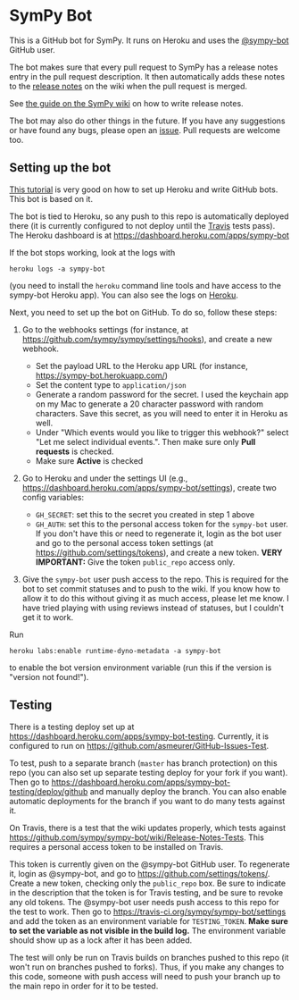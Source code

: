 # SymPy Bot

This is a GitHub bot for SymPy. It runs on Heroku and uses the
[@sympy-bot](https://github.com/sympy-bot) GitHub user.

The bot makes sure that every pull request to SymPy has a release notes entry
in the pull request description. It then automatically adds these notes to the
[release notes](https://github.com/sympy/sympy/wiki/Release-Notes) on the wiki
when the pull request is merged.

See [the guide on the SymPy
wiki](https://github.com/sympy/sympy/wiki/Writing-Release-Notes) on how to
write release notes.

The bot may also do other things in the future. If you have any suggestions or
have found any bugs, please open an
[issue](https://github.com/sympy/sympy-bot/issues). Pull requests are welcome
too.

## Setting up the bot

[This tutorial](https://github-bot-tutorial.readthedocs.io/en/latest) is very
good on how to set up Heroku and write GitHub bots. This bot is based on it.

The bot is tied to Heroku, so any push to this repo is automatically deployed
there (it is currently configured to not deploy until the
[Travis](https://travis-ci.org/sympy/sympy-bot) tests pass). The Heroku
dashboard is at https://dashboard.heroku.com/apps/sympy-bot

If the bot stops working, look at the logs with

    heroku logs -a sympy-bot

(you need to install the `heroku` command line tools and have access to the
sympy-bot Heroku app). You can also see the logs on
[Heroku](https://dashboard.heroku.com/apps/sympy-bot/logs).

Next, you need to set up the bot on GitHub. To do so, follow these steps:

1. Go to the webhooks settings (for instance, at
   https://github.com/sympy/sympy/settings/hooks), and create a new webhook.

   - Set the payload URL to the Heroku app URL (for instance,
     https://sympy-bot.herokuapp.com/)
   - Set the content type to `application/json`
   - Generate a random password for the secret. I used the keychain app on my
     Mac to generate a 20 character password with random characters. Save this
     secret, as you will need to enter it in Heroku as well.
   - Under "Which events would you like to trigger this webhook?" select "Let
     me select individual events.". Then make sure only **Pull requests** is
     checked.
   - Make sure **Active** is checked

2. Go to Heroku and under the settings UI (e.g.,
   https://dashboard.heroku.com/apps/sympy-bot/settings), create two config
   variables:

   - `GH_SECRET`: set this to the secret you created in step 1 above
   - `GH_AUTH`: set this to the personal access token for the `sympy-bot`
     user. If you don't have this or need to regenerate it, login as the bot
     user and go to the personal access token settings (at
     https://github.com/settings/tokens), and create a new token. **VERY
     IMPORTANT:** Give the token `public_repo` access only.

3. Give the `sympy-bot` user push access to the repo. This is required for the
   bot to set commit statuses and to push to the wiki. If you know how to
   allow it to do this without giving it as much access, please let me know. I
   have tried playing with using reviews instead of statuses, but I couldn't
   get it to work.

Run

    heroku labs:enable runtime-dyno-metadata -a sympy-bot

to enable the bot version environment variable (run this if the version is
"version not found!").

## Testing

There is a testing deploy set up at
https://dashboard.heroku.com/apps/sympy-bot-testing. Currently, it is
configured to run on https://github.com/asmeurer/GitHub-Issues-Test.

To test, push to a separate branch (`master` has branch protection) on this
repo (you can also set up separate testing deploy for your fork if you
want). Then go to
https://dashboard.heroku.com/apps/sympy-bot-testing/deploy/github and manually
deploy the branch. You can also enable automatic deployments for the branch if
you want to do many tests against it.

On Travis, there is a test that the wiki updates properly, which tests against
https://github.com/sympy/sympy-bot/wiki/Release-Notes-Tests. This requires a
personal access token to be installed on Travis.

This token is currently given on the @sympy-bot GitHub user. To regenerate it,
login as @sympy-bot, and go to https://github.com/settings/tokens/. Create a
new token, checking only the `public_repo` box. Be sure to indicate in the
description that the token is for Travis testing, and be sure to revoke any
old tokens. The @sympy-bot user needs push access to this repo for the test to
work. Then go to https://travis-ci.org/sympy/sympy-bot/settings and add the
token as an environment variable for `TESTING_TOKEN`. **Make sure to set the
variable as not visible in the build log.** The environment variable should
show up as a lock after it has been added.

The test will only be run on Travis builds on branches pushed to this repo (it
won't run on branches pushed to forks). Thus, if you make any changes to this
code, someone with push access will need to push your branch up to the main
repo in order for it to be tested.
